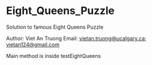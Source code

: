 # Eight_Queens_Puzzle
Solution to famous Eight Queens Puzzle

Author: Viet An Truong
Email: vietan.truong@ucalgary.ca; vietan124@gmail.com

Main method is inside testEightQueens
